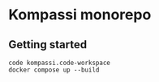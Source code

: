 # Kompassi monorepo

## Getting started

    code kompassi.code-workspace
    docker compose up --build
